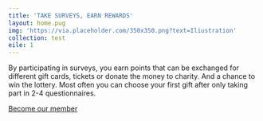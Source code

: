 ```yaml
---
title: 'TAKE SURVEYS, EARN REWARDS'
layout: home.pug
img: 'https://via.placeholder.com/350x350.png?text=Iliustration'
collection: test
eile: 1
---
```

By participating in surveys, you earn points that can be exchanged for different gift cards, tickets or
donate the money to charity. And a chance to win the lottery. Most often you can choose your first gift
after only taking part in 2-4 questionnaires.

<a href="sign-up.html" class="button">Become our member</a>